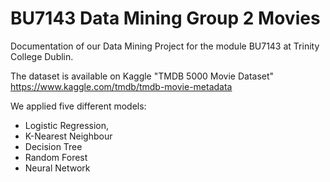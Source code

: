 # BU7143 Data Mining Group 2 Movies
Documentation of our Data Mining Project for the module BU7143 at Trinity College Dublin. 

The dataset is available on Kaggle "TMDB 5000 Movie Dataset"
https://www.kaggle.com/tmdb/tmdb-movie-metadata

We applied five different models:
 - Logistic Regression,
 - K-Nearest Neighbour
 - Decision Tree
 - Random Forest
 - Neural Network
